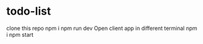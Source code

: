 # todo-list
clone this repo
npm i 
npm run dev 
Open client app in different terminal
npm i 
npm start 
